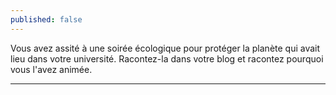 ```yaml
---
published: false
---
```

Vous avez assité à une soirée écologique pour protéger la planète qui avait lieu dans votre université. Racontez-la dans votre blog et racontez pourquoi vous l'avez animée.

---

